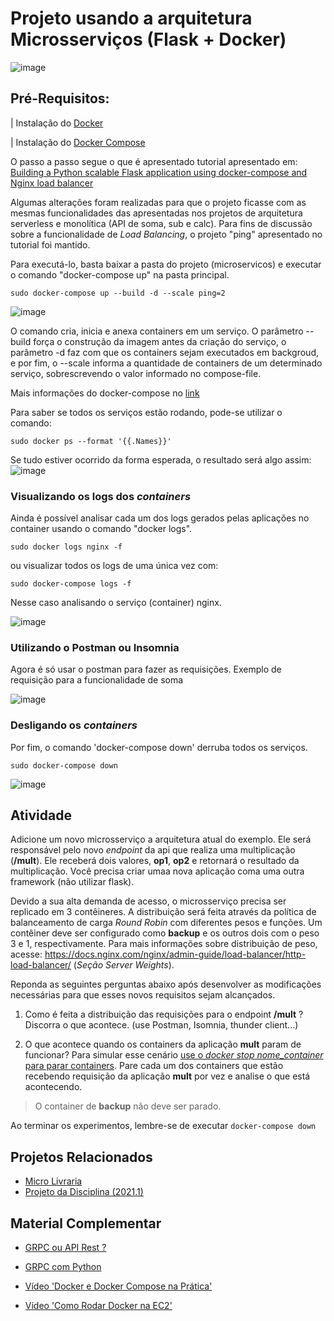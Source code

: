 # Projeto usando a arquitetura Microsserviços (Flask + Docker)

![image](https://user-images.githubusercontent.com/276077/116923013-77009f00-ac2c-11eb-859b-735835360d09.png)


## Pré-Requisitos: 
| Instalação do [Docker](https://docs.docker.com/engine/install)

| Instalação do [Docker Compose](https://docs.docker.com/compose/install/)


O passo a passo segue o que é apresentado tutorial apresentado em: [Building a Python scalable Flask application using docker-compose and Nginx load balancer
](https://www.linkedin.com/pulse/building-python-scalable-flask-application-using-nginx-itay-melamed/)

Algumas alterações foram realizadas para que o projeto ficasse com as mesmas funcionalidades das apresentadas nos projetos de arquitetura serverless e monolítica (API de soma, sub e calc). Para fins de discussão sobre a funcionalidade de *Load Balancing*, o projeto "ping" apresentado no tutorial foi mantido.


Para executá-lo, basta baixar a pasta do projeto (microservicos) e executar o comando "docker-compose up" na pasta principal. 

```
sudo docker-compose up --build -d --scale ping=2
```

![image](https://user-images.githubusercontent.com/276077/116919459-ab259100-ac27-11eb-8edb-5bd0f81f701e.png)

O comando cria, inicia e anexa containers em um serviço. O parâmetro --build força o construção da imagem antes da criação do serviço, o parâmetro -d faz com que os containers sejam executados em backgroud, e por fim, o --scale informa a quantidade de containers de um determinado serviço, sobrescrevendo o valor informado no compose-file.

Mais informações do docker-compose no [link](https://docs.docker.com/compose/reference/down/)

Para saber se todos os serviços estão rodando, pode-se utilizar o comando: 

```
sudo docker ps --format '{{.Names}}'
``` 

Se tudo estiver ocorrido da forma esperada, o resultado será algo assim: 
![image](https://user-images.githubusercontent.com/276077/116919942-6817ed80-ac28-11eb-8fc5-b9ee7b335b2c.png)

### Visualizando os logs dos _containers_

Ainda é possível analisar cada um dos logs gerados pelas aplicações no container usando o comando "docker logs". 

```
sudo docker logs nginx -f
```
ou visualizar todos os logs de uma única vez com: 

```
sudo docker-compose logs -f
```

Nesse caso analisando o serviço (container) nginx. 

![image](https://user-images.githubusercontent.com/276077/116920240-c2b14980-ac28-11eb-9150-b20f653ccb70.png)

### Utilizando o Postman ou Insomnia

Agora é só usar o postman para fazer as requisições. Exemplo de requisição para a funcionalidade de soma

![image](https://user-images.githubusercontent.com/276077/116920423-fdb37d00-ac28-11eb-8ad3-1517aaedeb52.png)

### Desligando os _containers_
Por fim, o comando 'docker-compose down' derruba todos os serviços. 

```
sudo docker-compose down
```

![image](https://user-images.githubusercontent.com/276077/116920668-4f5c0780-ac29-11eb-8905-dadc80b5fe62.png)

## Atividade

Adicione um novo microsserviço a arquitetura atual do exemplo. Ele será responsável pelo novo *endpoint* da api que realiza uma multiplicação (**/mult**). Ele receberá dois valores, **op1**, **op2** e retornará o resultado da multiplicação. Você precisa criar umaa nova aplicação coma uma outra framework (não utilizar flask).

Devido a sua alta demanda de acesso, o microsserviço precisa ser replicado em 3 contêineres. A distribuição será feita através da política de balanceamento de carga *Round Robin* com diferentes pesos e funções. Um contêiner deve ser configurado como **backup** e os outros dois com o peso 3 e 1, respectivamente. Para mais informações sobre distribuição de peso, acesse: https://docs.nginx.com/nginx/admin-guide/load-balancer/http-load-balancer/ (*Seção Server Weights*).

Reponda as seguintes perguntas abaixo após desenvolver as modificações necessárias para que esses novos requisitos sejam alcançados. 

1. Como é feita a distribuição das requisições para o endpoint **/mult** ? Discorra o que acontece. (use Postman, Isomnia, thunder client...)

2. O que acontece quando os containers da aplicação **mult** param de funcionar? 
Para simular esse cenário [use o *docker stop nome_container* para parar containers](https://medium.com/xp-inc/principais-comandos-docker-f9b02e6944cd). Pare cada um dos containers que estão recebendo requisição da aplicação **mult** por vez e analise o que está acontecendo. 
> O container de **backup** não deve ser parado. 

Ao terminar os experimentos, lembre-se de executar ```docker-compose down```



## Projetos Relacionados

- [Micro Livraria](https://github.com/rodrigoclira/micro-livraria)
- [Projeto da Disciplina (2021.1)](https://github.com/rodrigoclira/microservice-WEB2)

##  Material Complementar

- [GRPC ou API Rest ?](https://cloud.google.com/blog/products/api-management/understanding-grpc-openapi-and-rest-and-when-to-use-them)

- [GRPC com Python](https://realpython.com/python-microservices-grpc)

- [Vídeo 'Docker e Docker Compose na Prática'](https://www.youtube.com/watch?v=YlYTnRRDRyM)

- [Vídeo 'Como Rodar Docker na EC2'](https://www.youtube.com/watch?v=TU3P1fYcTyc)
